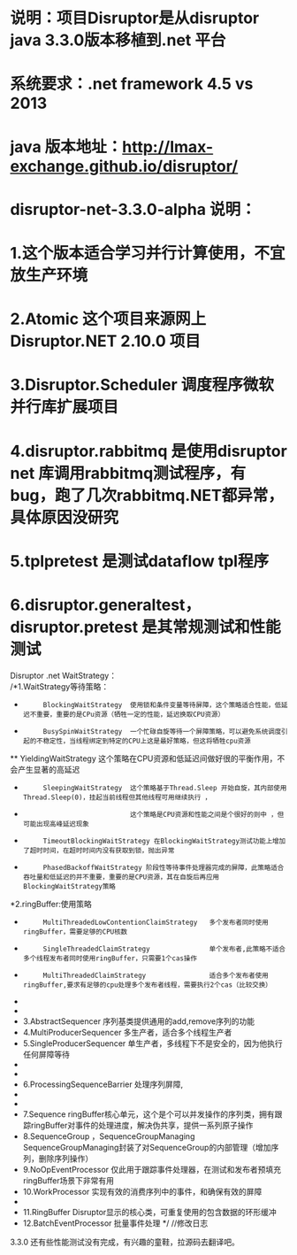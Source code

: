# 说明：项目Disruptor是从disruptor java 3.3.0版本移植到.net 平台
# 系统要求：.net framework 4.5 vs 2013  
# java 版本地址：http://lmax-exchange.github.io/disruptor/

# disruptor-net-3.3.0-alpha 说明：
# 1.这个版本适合学习并行计算使用，不宜放生产环境
# 2.Atomic 这个项目来源网上 Disruptor.NET 2.10.0 项目
# 3.Disruptor.Scheduler 调度程序微软并行库扩展项目
# 4.disruptor.rabbitmq 是使用disruptor net 库调用rabbitmq测试程序，有bug，跑了几次rabbitmq.NET都异常，具体原因没研究
# 5.tplpretest 是测试dataflow tpl程序
# 6.disruptor.generaltest， disruptor.pretest 是其常规测试和性能测试

 Disruptor .net WaitStrategy：   
 /*1.WaitStrategy等待策略：              
  *          BlockingWaitStrategy  使用锁和条件变量等待屏障，这个策略适合性能，低延迟不重要，重要的是CPu资源（牺牲一定的性能，延迟换取CPU资源）
  *          BusySpinWaitStrategy  一个忙碌自旋等待一个屏障策略，可以避免系统调度引起的不稳定性，当线程绑定到特定的CPU上这是最好策略，但这将牺牲cpu资源
 **          YieldingWaitStrategy  这个策略在CPU资源和低延迟间做好很的平衡作用，不会产生显著的高延迟
  *			 SleepingWaitStrategy  这个策略基于Thread.Sleep 开始自旋，其内部使用Thread.Sleep(0)，挂起当前线程但其他线程可用继续执行 ，
  *								   这个策略是CPU资源和性能之间是个很好的则中 ，但可能出现高峰延迟现象
  *			 TimeoutBlockingWaitStrategy 在BlockingWaitStrategy测试功能上增加了超时时间，在超时时间内没有获取到锁，抛出异常
  *			 PhasedBackoffWaitStrategy 阶段性等待事件处理器完成的屏障，此策略适合吞吐量和低延迟的并不重要，重要的是CPU资源，其在自旋后再应用BlockingWaitStrategy策略
  *2.ringBuffer:使用策略         
  *          MultiThreadedLowContentionClaimStrategy   多个发布者同时使用ringBuffer，需要足够的CPU核数
  *          SingleThreadedClaimStrategy               单个发布者,此策略不适合多个线程发布者同时使用ringBuffer，只需要1个cas操作
  *          MultiThreadedClaimStrategy                适合多个发布者使用ringBuffer,要求有足够的cpu处理多个发布者线程，需要执行2个cas（比较交换）
  *
  *
  *	3.AbstractSequencer  序列基类提供通用的add,remove序列的功能
  * 4.MultiProducerSequencer  多生产者，适合多个线程生产者
  * 5.SingleProducerSequencer 单生产者，多线程下不是安全的，因为他执行任何屏障等待
  *
  *
  * 6.ProcessingSequenceBarrier 处理序列屏障,  
  *
  *
  * 7.Sequence ringBuffer核心单元，这个是个可以并发操作的序列类，拥有跟踪ringBuffer对事件的处理进度，解决伪共享，提供一系列原子操作
  * 8.SequenceGroup ，SequenceGroupManaging SequenceGroupManaging封装了对SequenceGroup的内部管理（增加序列，删除序列操作）
  * 9.NoOpEventProcessor 仅此用于跟踪事件处理器，在测试和发布者预填充ringBuffer场景下非常有用
  * 10.WorkProcessor 实现有效的消费序列中的事件，和确保有效的屏障
  *
  * 11.RingBuffer Disruptor显示的核心类，可重复使用的包含数据的环形缓冲
  * 12.BatchEventProcessor 批量事件处理
  */
//修改日志

   3.3.0 还有些性能测试没有完成，有兴趣的童鞋，拉源码去翻译吧。
